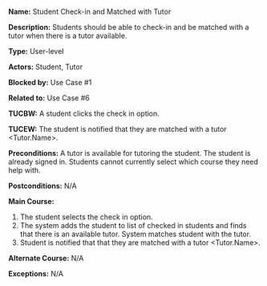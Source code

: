 **Name:** Student Check-in and Matched with Tutor

**Description:** Students should be able to check-in and be matched with a tutor when there is a tutor available.

**Type:** User-level

**Actors:** Student, Tutor

**Blocked by:** Use Case #1

**Related to:** Use Case #6

**TUCBW:** A student clicks the check in option.

**TUCEW:** The student is notified that they are matched with a tutor <Tutor.Name>.

**Preconditions:** A tutor is available for tutoring the student. The student is already signed in. Students cannot currently select which course they need help with.

**Postconditions:** N/A

**Main Course:**

1) The student selects the check in option.
2) The system adds the student to list of checked in students and finds that there is an available tutor. System matches student with the tutor.
3) Student is notified that that they are matched with a tutor <Tutor.Name>.

**Alternate Course:** N/A

**Exceptions:** N/A
